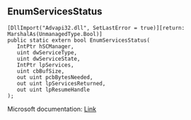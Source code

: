 ## EnumServicesStatus

```
[DllImport("Advapi32.dll", SetLastError = true)][return: MarshalAs(UnmanagedType.Bool)]
public static extern bool EnumServicesStatus(
   IntPtr hSCManager,
   uint dwServiceType,
   uint dwServiceState,
   IntPtr lpServices,
   uint cbBufSize,
   out uint pcbBytesNeeded,
   out uint lpServicesReturned,
   out uint lpResumeHandle
);
```

Microsoft documentation: [Link](https://docs.microsoft.com/en-us/windows/win32/api/winsvc/nf-winsvc-enumservicesstatusa)
